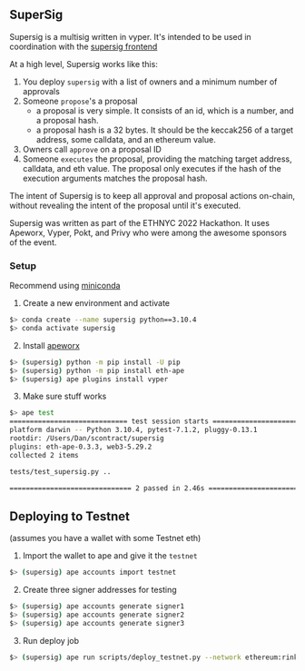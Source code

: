 ## SuperSig
Supersig is a multisig written in vyper. It's intended to be used in coordination with the [supersig frontend](https://github.com/relyt29/supersig-frontend)

At a high level, Supersig works like this:
1. You deploy `supersig` with a list of owners and a minimum number of approvals
2. Someone `propose`'s a proposal
    - a proposal is very simple. It consists of an id, which is a number, and a proposal hash.
    - a proposal hash is a 32 bytes. It should be the keccak256 of a target address, some calldata, and an ethereum value.
3. Owners call `approve` on a proposal ID
4. Someone `executes` the proposal, providing the matching target address, calldata, and eth value. The proposal only executes if the hash of the execution arguments matches the proposal hash.

The intent of Supersig is to keep all approval and proposal actions on-chain, without revealing the intent of the proposal until it's executed.

Supersig was written as part of the ETHNYC 2022 Hackathon. It uses Apeworx, Vyper, Pokt, and Privy who were among the awesome sponsors of the event.

### Setup
Recommend using [miniconda](https://docs.conda.io/en/latest/miniconda.html)

1. Create a new environment and activate
```sh
$> conda create --name supersig python==3.10.4
$> conda activate supersig
```

2. Install [apeworx](https://www.apeworx.io/)
```sh
$> (supersig) python -m pip install -U pip
$> (supersig) python -m pip install eth-ape
$> (supersig) ape plugins install vyper
```

3. Make sure stuff works
```sh
$> ape test
============================= test session starts =============================
platform darwin -- Python 3.10.4, pytest-7.1.2, pluggy-0.13.1
rootdir: /Users/Dan/scontract/supersig
plugins: eth-ape-0.3.3, web3-5.29.2
collected 2 items                                                             

tests/test_supersig.py ..                                               [100%]

============================== 2 passed in 2.46s ==============================
```

## Deploying to Testnet
(assumes you have a wallet with some Testnet eth)
1. Import the wallet to ape and give it the `testnet`
```sh
$> (supersig) ape accounts import testnet
```

2. Create three signer addresses for testing
```sh
$> (supersig) ape accounts generate signer1
$> (supersig) ape accounts generate signer2
$> (supersig) ape accounts generate signer3
```

3. Run deploy job
```sh
$> (supersig) ape run scripts/deploy_testnet.py --network ethereum:rinkeby
```
